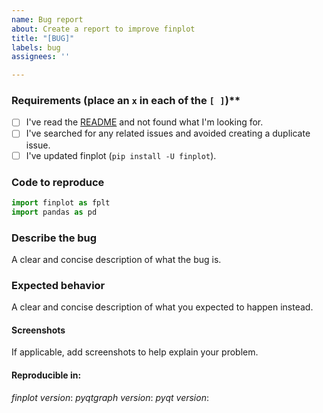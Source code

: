 ```yaml
---
name: Bug report
about: Create a report to improve finplot
title: "[BUG]"
labels: bug
assignees: ''

---
```


### Requirements (place an `x` in each of the `[ ]`)**
* [ ] I've read the [README](../README.md) and not found what I'm looking for.
* [ ] I've searched for any related issues and avoided creating a duplicate issue.
* [ ] I've updated finplot (`pip install -U finplot`).

### Code to reproduce
<!-- Please provide a minimal working example that reproduces the issue in the code block below.
     This should be a full example someone else could run without additional setup. -->
```python
import finplot as fplt
import pandas as pd
```

### Describe the bug
A clear and concise description of what the bug is.

### Expected behavior
A clear and concise description of what you expected to happen instead.

#### Screenshots
If applicable, add screenshots to help explain your problem.

#### Reproducible in:

*finplot version*:
*pyqtgraph version*:
*pyqt version*:
